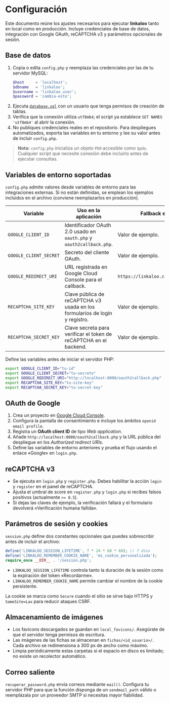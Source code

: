 # Configuración

Este documento reúne los ajustes necesarios para ejecutar **linkaloo** tanto en local como en producción.
Incluye credenciales de base de datos, integración con Google OAuth, reCAPTCHA v3 y parámetros opcionales de sesión.

## Base de datos

1. Copia o edita `config.php` y reemplaza las credenciales por las de tu servidor MySQL:
   ```php
   $host     = 'localhost';
   $dbname   = 'linkaloo';
   $username = 'linkaloo_user';
   $password = 'cambia-esto';
   ```
2. Ejecuta [`database.sql`](../database.sql) con un usuario que tenga permisos de creación de tablas.
3. Verifica que la conexión utiliza `utf8mb4`; el script ya establece `SET NAMES 'utf8mb4'` al abrir la conexión.
4. No publiques credenciales reales en el repositorio. Para despliegues automatizados, exporta las variables en tu entorno y lee su valor antes de incluir `config.php`.

> **Nota:** `config.php` inicializa un objeto `PDO` accesible como `$pdo`. Cualquier script que necesite conexión debe incluirlo antes de ejecutar consultas.

## Variables de entorno soportadas

`config.php` admite valores desde variables de entorno para las integraciones externas. Si no están definidas, se emplean los ejemplos incluidos en el archivo (conviene reemplazarlos en producción).

| Variable                 | Uso en la aplicación                                               | Fallback en `config.php` |
|--------------------------|--------------------------------------------------------------------|--------------------------|
| `GOOGLE_CLIENT_ID`       | Identificador OAuth 2.0 usado en `oauth.php` y `oauth2callback.php`. | Valor de ejemplo.        |
| `GOOGLE_CLIENT_SECRET`   | Secreto del cliente OAuth.                                         | Valor de ejemplo.        |
| `GOOGLE_REDIRECT_URI`    | URL registrada en Google Cloud Console para el callback.           | `https://linkaloo.com/oauth2callback.php` |
| `RECAPTCHA_SITE_KEY`     | Clave pública de reCAPTCHA v3 usada en los formularios de login y registro. | Valor de ejemplo. |
| `RECAPTCHA_SECRET_KEY`   | Clave secreta para verificar el token de reCAPTCHA en el backend.  | Valor de ejemplo. |

Define las variables antes de iniciar el servidor PHP:

```bash
export GOOGLE_CLIENT_ID="tu-id"
export GOOGLE_CLIENT_SECRET="tu-secreto"
export GOOGLE_REDIRECT_URI="http://localhost:8000/oauth2callback.php"
export RECAPTCHA_SITE_KEY="tu-site-key"
export RECAPTCHA_SECRET_KEY="tu-secret-key"
```

## OAuth de Google

1. Crea un proyecto en [Google Cloud Console](https://console.cloud.google.com/).
2. Configura la pantalla de consentimiento e incluye los ámbitos `openid email profile`.
3. Registra un **OAuth client ID** de tipo *Web application*.
4. Añade `http://localhost:8000/oauth2callback.php` y la URL pública del despliegue en los *Authorized redirect URIs*.
5. Define las variables de entorno anteriores y prueba el flujo usando el enlace «Google» en `login.php`.

## reCAPTCHA v3

- Se ejecuta en `login.php` y `register.php`. Debes habilitar la acción `login` y `register` en el panel de reCAPTCHA.
- Ajusta el umbral de score en `register.php` y `login.php` si recibes falsos positivos (actualmente `>= 0.5`).
- Si dejas las claves de ejemplo, la verificación fallará y el formulario devolverá «Verificación humana fallida».

## Parámetros de sesión y cookies

`session.php` define dos constantes opcionales que puedes sobrescribir antes de incluir el archivo:

```php
define('LINKALOO_SESSION_LIFETIME', 7 * 24 * 60 * 60); // 7 días
define('LINKALOO_REMEMBER_COOKIE_NAME', 'mi_cookie_personalizada');
require_once __DIR__ . '/session.php';
```

- `LINKALOO_SESSION_LIFETIME` controla tanto la duración de la sesión como la expiración del token «Recordarme».
- `LINKALOO_REMEMBER_COOKIE_NAME` permite cambiar el nombre de la cookie persistente.

La cookie se marca como `Secure` cuando el sitio se sirve bajo HTTPS y `SameSite=Lax` para reducir ataques CSRF.

## Almacenamiento de imágenes

- Los favicons descargados se guardan en `local_favicons/`. Asegúrate de que el servidor tenga permisos de escritura.
- Las imágenes de las fichas se almacenan en `fichas/<id_usuario>/`. Cada archivo se redimensiona a 300 px de ancho como máximo.
- Limpia periódicamente estas carpetas si el espacio en disco es limitado; no existe un recolector automático.

## Correo saliente

`recuperar_password.php` envía correos mediante `mail()`. Configura tu servidor PHP para que la función disponga de un `sendmail_path` válido o reemplázala por un proveedor SMTP si necesitas mayor fiabilidad.

